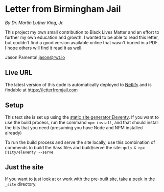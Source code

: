 # Letter from Birmingham Jail
_By Dr. Martin Luther King, Jr._

This project my own small contribution to Black Lives Matter and an effort to further my own education and growth. I wanted to be able to read this letter, but couldn't find a good version available online that wasn't buried in a PDF. I hope others will find it read it as well.

Jason Pamental
jason@rwt.io

## Live URL

The latest version of this code is automatically deployed to [Netlify](https://www.netlify.com/) and is findable at https://letterfromjail.com


## Setup

This text site is set up using the [static site generator Eleventy](https://www.11ty.dev/). If you want to use the build process, run the command `npm install`, and that should install the bits that you need (presuming you have Node and NPM installed already)

To run the build process and serve the site locally, use this combination of commends to build the Sass files and build/serve the site: `gulp & npx @11ty/eleventy --serve`

## Just the site

If you want to just look at or work with the pre-built site, take a peek in the `_site` directory.

